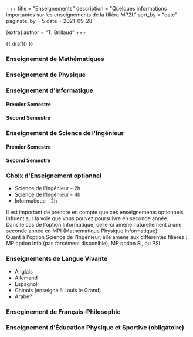 +++
title = "Enseignements"
description = "Quelques informations importantes sur les enseignements de la filière MP2I."
sort_by = "date"
paginate_by = 5
date = 2021-09-28

[extra]
author = "T. Brillaud"
+++

{{ draft() }}

### Enseignement de Mathématiques

### Enseignement de Physique

### Enseignement d'Informatique

#### Premier Semestre

#### Second Semestre

### Enseignement de Science de l'Ingénieur

#### Premier Semestre

#### Second Semestre

### Choix d'Enseignement optionnel
* Science de l'Ingénieur - 2h
* Science de l'Ingénieur - 4h
* Informatique - 2h

Il est important de prendre en compte que ces enseignements optionnels influent sur la voie que vous pouvez poursuivre en seconde année.  
Dans le cas de l'option Informatique, celle-ci amène naturellement à une seconde année en MPI (Mathématique Physique Informatique).  
Quant à l'option Science de l'Ingénieur, elle amène aux différentes filières : MP option Info (pas forcément disponible), MP option SI, ou PSI.

### Enseignements de Langue Vivante
* Anglais 
* Allemand 
* Espagnol
* Chinois (enseigné à Louis le Grand)
* Arabe?

### Enseginement de Français-Philosophie

### Enseignement d'Éducation Physique et Sportive (obligatoire)
